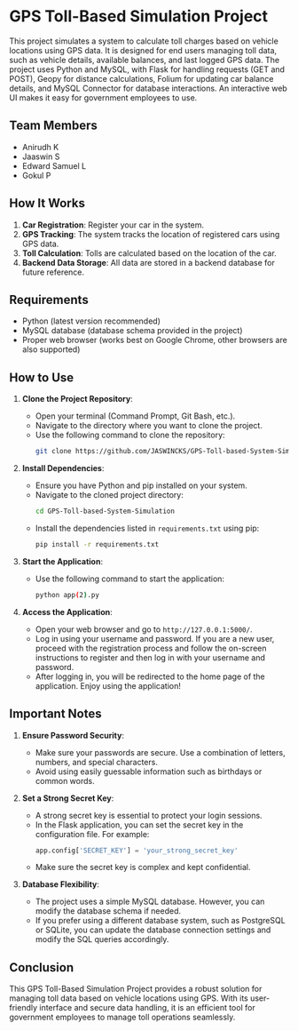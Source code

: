# GPS Toll-Based Simulation Project

This project simulates a system to calculate toll charges based on vehicle locations using GPS data. It is designed for end users managing toll data, such as vehicle details, available balances, and last logged GPS data. The project uses Python and MySQL, with Flask for handling requests (GET and POST), Geopy for distance calculations, Folium for updating car balance details, and MySQL Connector for database interactions. An interactive web UI makes it easy for government employees to use.

## Team Members
- Anirudh K
- Jaaswin S
- Edward Samuel L
- Gokul P

## How It Works

1. **Car Registration**: Register your car in the system.
2. **GPS Tracking**: The system tracks the location of registered cars using GPS data.
3. **Toll Calculation**: Tolls are calculated based on the location of the car.
4. **Backend Data Storage**: All data are stored in a backend database for future reference.

## Requirements
- Python (latest version recommended)
- MySQL database (database schema provided in the project)
- Proper web browser (works best on Google Chrome, other browsers are also supported)

## How to Use

1. **Clone the Project Repository**:
   - Open your terminal (Command Prompt, Git Bash, etc.).
   - Navigate to the directory where you want to clone the project.
   - Use the following command to clone the repository:
     ```sh
     git clone https://github.com/JASWINCKS/GPS-Toll-based-System-Simulation.git
     ```

2. **Install Dependencies**:
   - Ensure you have Python and pip installed on your system.
   - Navigate to the cloned project directory:
     ```sh
     cd GPS-Toll-based-System-Simulation
     ```
   - Install the dependencies listed in `requirements.txt` using pip:
     ```sh
     pip install -r requirements.txt
     ```


3. **Start the Application**:
   - Use the following command to start the application:
     ```sh
     python app(2).py
     ```

4. **Access the Application**:
   - Open your web browser and go to `http://127.0.0.1:5000/`.
   - Log in using your username and password. If you are a new user, proceed with the registration process and follow the on-screen instructions to register and then log in with your username and password.
   - After logging in, you will be redirected to the home page of the application. Enjoy using the application!

## Important Notes

1. **Ensure Password Security**:
   - Make sure your passwords are secure. Use a combination of letters, numbers, and special characters.
   - Avoid using easily guessable information such as birthdays or common words.

2. **Set a Strong Secret Key**:
   - A strong secret key is essential to protect your login sessions.
   - In the Flask application, you can set the secret key in the configuration file. For example:
     ```python
     app.config['SECRET_KEY'] = 'your_strong_secret_key'
     ```
   - Make sure the secret key is complex and kept confidential.

3. **Database Flexibility**:
   - The project uses a simple MySQL database. However, you can modify the database schema if needed.
   - If you prefer using a different database system, such as PostgreSQL or SQLite, you can update the database connection settings and modify the SQL queries accordingly.

## Conclusion

This GPS Toll-Based Simulation Project provides a robust solution for managing toll data based on vehicle locations using GPS. With its user-friendly interface and secure data handling, it is an efficient tool for government employees to manage toll operations seamlessly.
